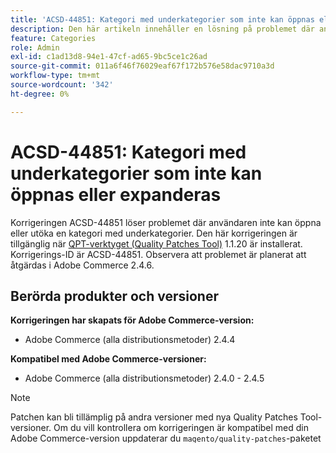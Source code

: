 ```yaml
---
title: 'ACSD-44851: Kategori med underkategorier som inte kan öppnas eller expanderas'
description: Den här artikeln innehåller en lösning på problemet där användaren inte kan öppna eller utöka en kategori med underkategorier.
feature: Categories
role: Admin
exl-id: c1ad13d8-94e1-47cf-ad65-9bc5ce1c26ad
source-git-commit: 011a6f46f76029eaf67f172b576e58dac9710a3d
workflow-type: tm+mt
source-wordcount: '342'
ht-degree: 0%

---
```


# ACSD-44851: Kategori med underkategorier som inte kan öppnas eller expanderas

Korrigeringen ACSD-44851 löser problemet där användaren inte kan öppna eller utöka en kategori med underkategorier. Den här korrigeringen är tillgänglig när [QPT-verktyget (Quality Patches Tool)](https://experienceleague.adobe.com/en/docs/commerce-operations/tools/quality-patches-tool/quality-patches-tool-to-self-serve-quality-patches) 1.1.20 är installerat. Korrigerings-ID är ACSD-44851. Observera att problemet är planerat att åtgärdas i Adobe Commerce 2.4.6.

## Berörda produkter och versioner

**Korrigeringen har skapats för Adobe Commerce-version:**

* Adobe Commerce (alla distributionsmetoder) 2.4.4

**Kompatibel med Adobe Commerce-versioner:**

* Adobe Commerce (alla distributionsmetoder) 2.4.0 - 2.4.5

>[!NOTE]
>
>Patchen kan bli tillämplig på andra versioner med nya Quality Patches Tool-versioner. Om du vill kontrollera om korrigeringen är kompatibel med din Adobe Commerce-version uppdaterar du `magento/quality-patches`-paketet till den senaste versionen och kontrollerar kompatibiliteten på [[!DNL Quality Patches Tool]: Sök efter korrigeringsfiler ](https://experienceleague.adobe.com/tools/commerce-quality-patches/index.html). Använd patch-ID:t som söknyckelord för att hitta patchen.

## Problem

Användaren kan inte öppna eller utöka en kategori med underkategorier.

<u>Steg som ska återskapas</u>:

1. I Adobe Commerce Admin skapar du ett kategoriträd med två rotkategorier och några underkategorier för var och en av dem.
1. Öppna mobilvyn/emulatorn eller minska fönsterbredden tills layouten ändras till mobil.
1. Öppna katalogens huvudmeny.
1. Försök att utöka rotkategorierna.
1. Försök att öppna kategorin.

<u>Förväntade resultat</u>:

Menyn är tillgänglig.

<u>Faktiska resultat</u>:

Mobilmenyns andra nivå öppnas inte.

## Tillämpa korrigeringen

Använd följande länkar beroende på distributionsmetod för att tillämpa enskilda korrigeringsfiler:

* Lokal plats för Adobe Commerce eller Magento Open Source: [Verktyg för kvalitetskorrigeringar > Användning](/help/tools/quality-patches-tool/usage.md) i guiden för kvalitetskorrigeringsverktyget.

* Adobe Commerce om molninfrastruktur: [Uppgraderingar och korrigeringar > Tillämpa korrigeringar](https://experienceleague.adobe.com/docs/commerce-cloud-service/user-guide/develop/upgrade/apply-patches.html) i Commerce om molninfrastruktur.

## Relaterad läsning

Mer information om [!DNL Quality Patches Tool] finns i:

* [[!DNL Quality Patches Tool]: Ett självbetjäningsverktyg för kvalitetspatchar](/help/tools/quality-patches-tool/quality-patches-tool-to-self-serve-quality-patches.md) i verktygshandboken.
